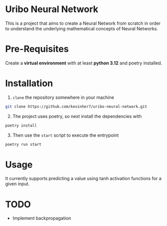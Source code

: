 # Uribo Neural Network

This is a project that aims to create a Neural Network from scratch in order to understand the underlying mathematical concepts of Neural Networks.

# Pre-Requisites

Create a **virtual environment** with at least **python 3.12** and poetry installed.

# Installation

1. `clone` the repository somewhere in your machine

```bash
git clone https://github.com/kevinher7/uribo-neural-network.git
```

2. The project uses poetry, so next install the dependencies with

```bash
poetry install
```

3. Then use the `start` script to execute the entrypoint

```bash
poetry run start
```

# Usage

It currently supports predicting a value using tanh activation functions for a given input.

# TODO

- Implement backpropagation
